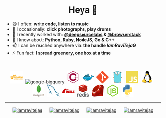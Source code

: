 <!--
### Hi there :

**IamRaviTejaG/IamRaviTejaG** is a ✨ _special_ ✨ repository because its `README.md` (this file) appears on your GitHub profile.

Here are some ideas to get you started:

- 🔭 I’m currently working on ...
- 🌱 I’m currently learning ...
- 👯 I’m looking to collaborate on ...
- 🤔 I’m looking for help with ...
- 💬 Ask me about ...
- 📫 How to reach me: ...
- 😄 Pronouns: ...
- ⚡ Fun fact: ...
-->



<h1 align="center">Heya 👋</h1>
<!--<h3 align="center">I often write code with headphones on, occasionally click photographs & play drums. </h3>-->

- 😄 I often: **write code, listen to music**
- 🙂 I occasionally: **click photographs, play drums**
- 🔭 I recently worked with: **[@deepsourcelabs](https://github.com/deepsourcelabs) & [@browserstack](https://github.com/browserstack)**
- 💬 I know about: **Python, Ruby, NodeJS, Go & C++**
- 📫 I can be reached anywhere via: **the handle _IamRaviTejaG_**
- ⚡ Fun fact: **I spread greenery, one box at a time**

<br />
<p align="center"><img src=https://raw.githubusercontent.com/devicons/devicon/master/icons/amazonwebservices/amazonwebservices-plain-wordmark.svg alt=amazonwebservices width="40" height="40"/>&nbsp;&nbsp;<img src=https://svgshare.com/i/Nkc.svg alt=google-bigquery width="40" height="40"/>&nbsp;&nbsp;<img src=https://raw.githubusercontent.com/devicons/devicon/master/icons/cplusplus/cplusplus-line.svg alt=cplusplus width="40" height="40"/>&nbsp;&nbsp;<img src=https://raw.githubusercontent.com/devicons/devicon/master/icons/docker/docker-original.svg alt=docker width="40" height="40"/>&nbsp;&nbsp;<img src=https://raw.githubusercontent.com/devicons/devicon/master/icons/git/git-plain.svg alt=git width="40" height="40"/>&nbsp;&nbsp;<img src=https://raw.githubusercontent.com/devicons/devicon/master/icons/go/go-original.svg alt=go width="40" height="40"/>&nbsp;&nbsp;<img src=https://raw.githubusercontent.com/devicons/devicon/master/icons/javascript/javascript-plain.svg alt=javascript width="40" height="40"/>&nbsp;&nbsp;<img src=https://raw.githubusercontent.com/devicons/devicon/master/icons/linux/linux-original.svg alt=linux width="40" height="40"/>&nbsp;&nbsp;<img src=https://raw.githubusercontent.com/devicons/devicon/master/icons/mongodb/mongodb-original-wordmark.svg alt=mongodb width="40" height="40"/>&nbsp;&nbsp;<img src=https://raw.githubusercontent.com/devicons/devicon/master/icons/mysql/mysql-plain.svg alt=mysql width="40" height="40"/>&nbsp;&nbsp;<img src=https://raw.githubusercontent.com/devicons/devicon/master/icons/rails/rails-plain-wordmark.svg alt=rails width="40" height="40"/>&nbsp;&nbsp;<img src=https://raw.githubusercontent.com/devicons/devicon/master/icons/redis/redis-original-wordmark.svg alt=redis width="40" height="40"/>&nbsp;&nbsp;<img src=https://raw.githubusercontent.com/devicons/devicon/master/icons/ruby/ruby-original.svg alt=ruby width="40" height="40"/>&nbsp;&nbsp;<img src=https://raw.githubusercontent.com/devicons/devicon/master/icons/nodejs/nodejs-original.svg alt=nodejs width="40" height="40"/>&nbsp;&nbsp;<img src=https://raw.githubusercontent.com/devicons/devicon/master/icons/python/python-original.svg alt=python width="40" height="40"/></p>

---

<p align="center">
<a href=https://twitter.com/iamravitejag target="blank"><img align="center" src=https://cdn.jsdelivr.net/npm/simple-icons@3.0.1/icons/twitter.svg alt="iamravitejag" height="30" width="30" /></a>&nbsp;&nbsp;&nbsp;&nbsp;&nbsp;&nbsp;<a href=https://linkedin.com/in/iamravitejag target="blank"><img align="center" src=https://cdn.jsdelivr.net/npm/simple-icons@3.0.1/icons/linkedin.svg alt="iamravitejag" height="30" width="30" /></a>&nbsp;&nbsp;&nbsp;&nbsp;&nbsp;&nbsp;<a href=https://fb.com/iamravitejag target="blank"><img align="center" src=https://cdn.jsdelivr.net/npm/simple-icons@3.0.1/icons/facebook.svg alt="iamravitejag" height="30" width="30" /></a>&nbsp;&nbsp;&nbsp;&nbsp;&nbsp;&nbsp;<a href=https://instagram.com/iamravitejag target="blank"><img align="center" src=https://cdn.jsdelivr.net/npm/simple-icons@3.0.1/icons/instagram.svg alt="iamravitejag" height="30" width="30" /></a>
</span>
